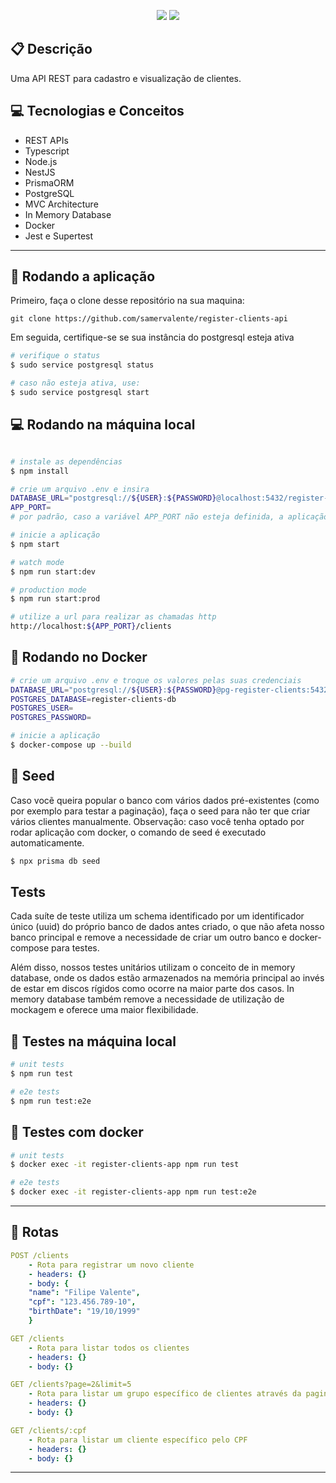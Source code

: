 

[circleci-image]: https://img.shields.io/circleci/build/github/nestjs/nest/master?token=abc123def456
[circleci-url]: https://circleci.com/gh/nestjs/nest

 <p align = "center">
   <img src="https://img.shields.io/badge/author-Samer Valente-4dae71?style=flat-square" />
  <img src="https://img.shields.io/badge/project-Register Clients API-orange?style=flat-square" />
</p>

##  :clipboard: Descrição

Uma API REST para cadastro e visualização de clientes.

## :computer:	 Tecnologias e Conceitos

- REST APIs
- Typescript
- Node.js
- NestJS
- PrismaORM
- PostgreSQL
- MVC Architecture
- In Memory Database
- Docker
- Jest e Supertest

***

## 🏁 Rodando a aplicação
Primeiro, faça o clone desse repositório na sua maquina:

```
git clone https://github.com/samervalente/register-clients-api
```
Em seguida, certifique-se se sua instância do postgresql esteja ativa

```bash
# verifique o status
$ sudo service postgresql status

# caso não esteja ativa, use:
$ sudo service postgresql start
```

## 💻 Rodando na máquina local

```bash

# instale as dependências
$ npm install

# crie um arquivo .env e insira
DATABASE_URL="postgresql://${USER}:${PASSWORD}@localhost:5432/register-clients-db"
APP_PORT=
# por padrão, caso a variável APP_PORT não esteja definida, a aplicação irá rodar na porta 4000.

# inicie a aplicação
$ npm start

# watch mode
$ npm run start:dev

# production mode
$ npm run start:prod

# utilize a url para realizar as chamadas http
http://localhost:${APP_PORT}/clients
```

## 🐳 Rodando no Docker

```bash
# crie um arquivo .env e troque os valores pelas suas credenciais
DATABASE_URL="postgresql://${USER}:${PASSWORD}@pg-register-clients:5432/register-clients-db"
POSTGRES_DATABASE=register-clients-db
POSTGRES_USER=
POSTGRES_PASSWORD=

# inicie a aplicação
$ docker-compose up --build
```
## 🌱 Seed
Caso vocẽ queira popular o banco com vários dados pré-existentes (como por exemplo para testar a paginação), faça o seed para não ter que criar vários clientes manualmente. Observação: caso você tenha optado por rodar aplicação com docker, o comando de seed é executado automaticamente.

```bash
$ npx prisma db seed

```


## Tests
Cada suíte de teste utiliza um schema identificado por um identificador único (uuid) do próprio banco de dados antes criado, o que não afeta nosso banco principal e remove a necessidade de criar um outro banco e docker-compose para testes.

Além disso, nossos testes unitários utilizam o conceito de in memory database, onde os dados estão armazenados na memória principal ao invés de estar em discos rígidos como ocorre na maior parte dos casos. In memory database também remove a necessidade de utilização de mockagem e oferece uma maior flexibilidade.

## 🧪 Testes na máquina local

```bash
# unit tests
$ npm run test

# e2e tests
$ npm run test:e2e
```

## 🧪 Testes com docker

```bash
# unit tests
$ docker exec -it register-clients-app npm run test

# e2e tests
$ docker exec -it register-clients-app npm run test:e2e
```

***

## :rocket: Rotas

    
```yml 
POST /clients
    - Rota para registrar um novo cliente
    - headers: {}
    - body: {
    "name": "Filipe Valente",
    "cpf": "123.456.789-10",
    "birthDate": "19/10/1999"
    }
```
    
```yml 
GET /clients
    - Rota para listar todos os clientes
    - headers: {}
    - body: {}
```

```yml
GET /clients?page=2&limit=5
    - Rota para listar um grupo específico de clientes através da paginação
    - headers: {}
    - body: {}
``` 

```yml
GET /clients/:cpf 
    - Rota para listar um cliente específico pelo CPF
    - headers: {}
    - body: {}
```

***


